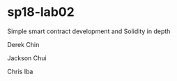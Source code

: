# sp18-lab02
Simple smart contract development and Solidity in depth


Derek Chin

Jackson Chui

Chris Iba